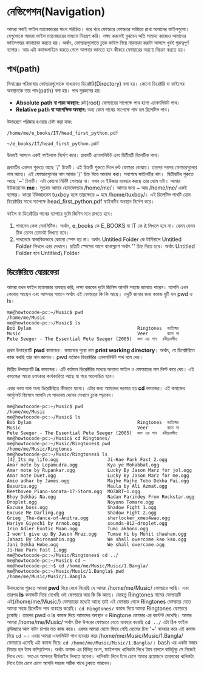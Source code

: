 # নেভিগেশন(Navigation) #

আমরা সবাই ফাইল ম্যানেজারের সাথে পরিচিত। থরে থরে ফোল্ডারে ফোল্ডারে সাজিয়ে রাখা আমাদের ফাইলগুলো। যেগুলোকে আমরা ফাইল ম্যানেজারের মাধ্যমে নিয়ন্ত্রণ করি। লক্ষ্য করলেই বুঝবেন অতি সামান্য কাজেও আমাদের ফাইলপত্তর নাড়াচাড়া করতে হয়। অর্থাৎ, ফোল্ডারগুলোতে ঢুকে ফাইল নিয়ে নাড়াচড়া করাটা আসলে খুবই গুরুত্বপূর্ণ ব্যাপার। আর এটা কমান্ডলাইনে করতে গেলে আপনার জানতে হবে কীকরে ফোল্ডারের অরণ্যে বিচরণ করতে হয়।

## পাথ(path) ##
লিনাক্সের পরিভাষায় ফোল্ডারগুলোকে সাধারনত ডিরেক্টরি(Directory) বলা হয়। কোনো ডিরেক্টরি বা ফাইলের অবস্থানকে তার পাথ(path) বলা হয়। পাথ দুরকমের হয়:

*  **Absolute path বা পরম অবস্থান:** রুট(root) ফোল্ডারের সাপেক্ষে পাথ হলো এ্যাবসলিউট পাথ।
*  **Relative path বা আপেক্ষিক অবস্থান:** অন্য কোন পাথের সাপেক্ষে পাথ হল রিলেটিভ পাথ।

উদাহরণে পরিষ্কার হওয়ার চেষ্টা করা যাক:

```
/home/me/e_books/IT/head_first_python.pdf

~/e_books/IT/head_first_python.pdf
```

উভয়ই আসলে একই ফাইলকে নির্দেশ করে। প্রথমটি এ্যাবসলিউট এবং দ্বিতীয়টি রিলেটিভ পাথ।

প্রথমটির একদম শুরুতে আছে '/' চিহ্নটি। এই চিহ্নটি শুরুতে দিলে রুট ফোল্ডার বোঝায়। তারপর পরপর ফোল্ডারগুলোর নাম আছে। এই ফোল্ডারগুলোর নাম আবার '/' চিহ্ন দিয়ে আলাদা করা। সবশেষে ফাইলটির নাম।
‌
দ্বিতীয়টির শুরুতে আছে '~' চিহ্নটি। এটা কোনো নির্দিষ্ট ফোল্ডার না। যখন যে ইউজার ব্যবহার করছে তার হোম ওটা। আমার ইউজারনেম **me**। সুতরাং আমার হোমফোল্ডার /home/me/। আমার জন্য ~ আর /home/me/ একই ব্যাপার। কারো ইউজারনেম tuxboy হলে তারক্ষেত্রে ~ হবে /home/tuxboy/। এই রিলেটিভ পাথটি হোম ডিরেক্টরির সাথে সাপেক্ষে head_first_python.pdf ফাইলটির অবস্থান নির্দেশ করে।

ফাইল বা ডিরেক্টরির পাথের ব্যাপারে দুটো জিনিস মনে রাখতে হবে।
1.  পাথনেম কেস সেনসিটিভ। অর্থাৎ, e_books কে E_BOOKS বা IT কে it লিখলে হবে না। যেমন যেমন ঠিক তেমন তেমনই লিখতে হবে।
2.  পাথনেমে স্বাভাবিকভাবে কোনো স্পেস হয় না। অর্থাৎ Untitled Folder কে টার্মিনালে Untitled Folder লিখলে এরর দেখাবে। প্রতিটি স্পেসের আগে ব্যাকস্ল্যাশ অর্থাৎ '\' চিহ্ন দিতে হবে। অর্থাৎ Untitled Folder হবে Untitled\ Folder

## ডিরেক্টরিতে ঘোরাফেরা ##

আমরা যখন ফাইল ম্যানেজার ব্যবহার করি, লক্ষ্য করবেন দুটো জিনিস আপনি সহজে জানতে পারেন। আপনি এখন কোথায় আছেন এবং আপনার সামনে অর্থাৎ এই ফোল্ডারে কি কি আছে। এদুটি জানার জন্য কমান্ড দুটি  হল pwd ও ls।

```
me@howtocode-pc:~/Music$ pwd
/home/me/Music
me@howtocode-pc:~/Music$ ls
Bob Dylan                                       Ringtones  জাতিস্মর
Music                                           Veer       রতন দা
Pete Seeger - The Essential Pete Seeger (2005)  জল এর গান  রবীন্দ্রসঙ্গীত
```

প্রথম উদাহরণটি **pwd** কমান্ডের। কমান্ডের পুরো নাম **print working directory**। অর্থাৎ, যে ডিরেক্টরিতে কাজ করছি তার নাম জানাও। pwd বর্তমান ডিরেক্টরির এ্যাবসলিউট পাথ বলে দেয়।

দ্বিতীয় উদাহরণটি **ls** কমান্ডের। এটি বর্তমান ডিরেক্টরির মধ্যের অন্যান্য ফাইল ও ফোল্ডারের নাম লিস্ট করে দেয়। এই কমান্ডের আরো চমৎকার কার্যকারিতা আছে যা পরে আলোচিত হবে।

এবার ভাবা যাক অন্য ডিরেক্টরিতে কীভাবে যাবো। এটার জন্য আমাদের দরকার হয় **cd** কমান্ডের। এই কমান্ডের আর্গুমেন্ট হিসেবে আপনি যে পাথনেম দেবেন সেখানে ঢুকে পড়বেন।

```
me@howtocode-pc:~/Music$ pwd
/home/me/Music
me@howtocode-pc:~/Music$ ls
Bob Dylan                                       Ringtones  জাতিস্মর
Music                                           Veer       রতন দা
Pete Seeger - The Essential Pete Seeger (2005)  জল এর গান  রবীন্দ্রসঙ্গীত
me@howtocode-pc:~/Music$ cd Ringtones/
me@howtocode-pc:~/Music/Ringtones$ pwd
/home/me/Music/Ringtones
me@howtocode-pc:~/Music/Ringtones$ ls
[4]_Its_my_life.ogg                  Ji-Hae Park Fast 2.ogg
Amar mote by Lopamudra.ogg           Kya ye Mohabbat.ogg
Amar mote by Rupankar.ogg            Lucky By Jason Marz for jol.ogg
Amar mote Duet.ogg                   Lucky By Jason Marz for me.ogg
Amio adhar by James.ogg              Majhe Majhe Tobo Dekha Pai.ogg
Basuria.ogg                          Maula by Ali Azmat.ogg
Beethoven_Piano-sonata-17-Storm.ogg  MOZART~1.ogg
Bhoy Dekhas Na.ogg                   Nadan Parindey From Rockstar.ogg
Droplet.ogg                          Noyono Tomare.ogg
Excuse_boss.ogg                      Shadow Fight 1.ogg
Excuse Me Darling.ogg                Shadow Fight 2.ogg
Grieg _The-dance-of-Anitra.ogg       sherlocker_xmeo4wao.ogg
Hariye Giyechi by Arnob.ogg          sounds-812-droplet.ogg
Irin Adler Exotic Moan.ogg           Tumi akhono.ogg
I won't give up By Jason Mraz.ogg    Tumse Hi by Mohit chauhan.ogg
Jahazi By Shironamhin.ogg            We shall overcome kao kao.ogg
Jani Dekha Hobe.ogg                  We shall overcome.ogg
Ji-Hae Park Fast 1.ogg
me@howtocode-pc:~/Music/Ringtones$ cd ../
me@howtocode-pc:~/Music$ cd ~
me@howtocode-pc:~$ cd /home/me/Music/Music/1.Bangla/
me@howtocode-pc:~/Music/Music/1.Bangla$ pwd
/home/me/Music/Music/1.Bangla
```

উদাহরনের শুরুতে আমরা **pwd** দিয়ে দেখে নিয়েছি যে আমরা /home/me/Music/ ফোল্ডারে আছি। এবং তারপর **ls** কমান্ডটি দিয়ে দেখেছি ওই ফোল্ডারে আর কি কি আছে। যেহেতু Ringtones নামের ফোল্ডারটি এই(/home/me/Music/) ফোল্ডারের মধ্যেই আছে তাই এই ফোল্ডার থেকে Ringtones ফোল্ডারে যেতে আমরা সহজ রিলেটিভ পাথ ব্যবহার করেছি। `cd Ringtones/` কমান্ড দিয়ে আমরা Ringtones ফোল্ডারে ঢুকেছি। তারপর pwd ও ls কমান্ড দিয়ে আমাদের অবস্থান ও Ringtone ফোল্ডার এর কন্টেন্ট দেখেছি। আবার আমরা /home/me/Music/ অর্থাৎ ঠিক উপরের ফোল্ডারে যেতে ব্যবহার করেছি `cd ../` এটা ঠিক ফাইল ব্রাউজারে আপ বাটন চাপার মত কাজ করে। এরপর আমরা হোমে ফিরে গেছি হোমের চিহ্ন '~' ব্যবহার করে এই কমান্ড দিয়ে `cd ~`। এবার আমরা এবসলিউট পাথ ব্যবহার করে /home/me/Music/Music/1.Bangla/ ফোল্ডারে এসেছি এই কমান্ড দিয়ে: `cd /home/me/Music/Music/1.Bangla/`।
bash এর একটা মজার ফিচার হল ট্যাব কম্প্লিটেশন। অর্থাৎ কমান্ড এর বিভিন্ন অংশ, ফাইলপাথ খানিকটা লিখে ট্যাব চাপলে বাকিটুকু সে নিজেই লিখে দেয়। অতএব আপনার দীর্ঘলাইন লিখতে হবেনা। খানিকটা লিখে ট্যাব চেপে আবার প্রয়োজনে তারপরের খানিকটা লিখে ট্যাব চেপে চেপে আপনি সহজে সঠিক পাথে ঢুকতে পারবেন।
